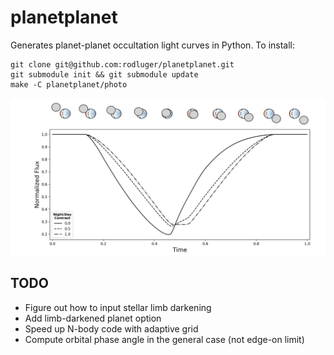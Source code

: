 # planetplanet

Generates planet-planet occultation light curves in Python. To install:

```
git clone git@github.com:rodluger/planetplanet.git
git submodule init && git submodule update
make -C planetplanet/photo
```

<p align='center'><img src="img/eyeball.png" width="800"/></p>

## TODO

- Figure out how to input stellar limb darkening
- Add limb-darkened planet option
- Speed up N-body code with adaptive grid
- Compute orbital phase angle in the general case (not edge-on limit)